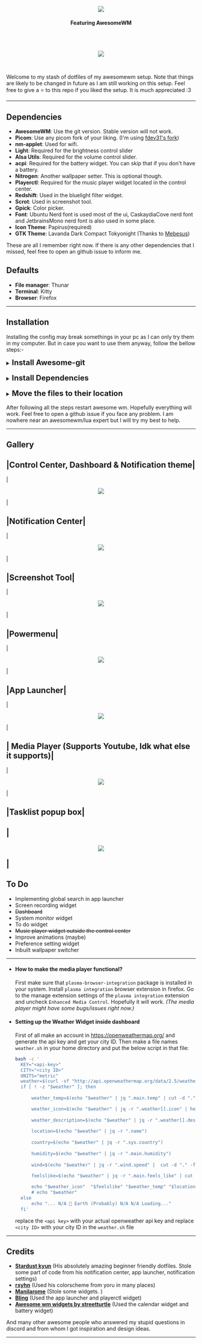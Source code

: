 <p align="center"><img src="assets/text_logo.png"></p>
<h4 align="center">Featuring AwesomeWM</h4><br/><br/>

<p align="center"><img src="assets/132.png"></p><br>

Welcome to my stash of dotfiles of my awesomewm setup. Note that things are
likely to be changed in future as I am still working on this setup. Feel free to
give a :star: to this repo if you liked the setup. It is much appreciated :3

---

## Dependencies

- **AwesomeWM**: Use the git version. Stable version will not work.
- **Picom**: Use any picom fork of your liking. (I'm using
  <a href="https://github.com/fdev31/picom">fdev31's fork</a>)
- **nm-applet**: Used for wifi.
- **Light**: Required for the brightness control slider
- **Alsa Utils**: Required for the volume control slider.
- **acpi**: Required for the battery widget. You can skip that if you don't have
  a battery.
- **Nitrogen**: Another wallpaper setter. This is optional though.
- **Playerctl**: Required for the music player widget located in the control
  center.
- **Redshift**: Used in the bluelight filter widget.
- **Scrot**: Used in screenshot tool.
- **Gpick**: Color picker.
- **Font**: Ubuntu Nerd font is used most of the ui, CaskaydiaCove nerd font and
  JetbrainsMono nerd font is also used in some place.
- **Icon Theme**: Papirus(required)
- **GTK Theme**: Lavanda Dark Compact Tokyonight (Thanks to
  <a href="https://github.com/mehedirm6244">Mebesus</a>)

These are all I remember right now. If there is any other dependencies that I
missed, feel free to open an github issue to inform me.

## Defaults

- **File manager**: Thunar
- **Terminal**: Kitty
- **Browser**: Firefox

---

## Installation

Installing the config may break somethings in your pc as I can only try them in
my computer. But in case you want to use them anyway, follow the bellow steps:-

<details>
<summary><b style="font-size:20px">Install Awesome-git</b></summary>

<br>
<b>Arch</b>

```bash
yay -S awesome-git
```

<br>

<b>Fedora</b><br> You can build from source, or you can use COPR if you are lazy
like me. For installing through COPR, follow below steps:-

```bash
sudo dnf copr enable coolj/awesome-luajit-nightly
sudo dnf install awesome
```

<br>

<b>Ubuntu and other Debian based</b><br> Again, you can build from source, or
you can use pacstall. To install using pacstall, followbelow steps:-

```bash
sudo bash -c "$(wget -q https://pacstall.dev/q/install -O -)"    #for setting up pacstall(Skip if you already done it)
pacstall -I awesome-git
```

</details>
<br>
<details>
<summary><b style="font-size:20px">Install Dependencies</b></summary>

Use the package manager to install the following dependencies:-

**Necessary**
```bash
nm-applet NetworkManager light alsa-utils acpi playerctl scrot
```
<i>(Also `libplayerctl-dev` for ubuntu based distributions)</i><br/>

**Optional but recommended for a complete experience**
```bash
redshift gpick nitrogen lxappearance
```
The name of some packages may vary based on your distro.
<i> <b>Note</b>: For Ubuntu and ubuntu/debian based distros additional
dependency `libplayerctl-dev` </i>

</details>
<br>
<details>
<summary><b style="font-size:20px">Move the files to their location</b></summary>

Clone this repository:-

```bash
git clone https://github.com/Amitabha37377/Awful-DOTS.git
cd Awful-DOTS
```

Make `~/.themes`, `~/.icons`, `~/.local/share/fonts` directories if not exists
already.

```bash
mkdir ~/.themes
mkdir ~/.icons
mkdir ~/.local/share/fonts
```

Move the files in their required directory:-

```bash
mv ~/.config/awesome ~/.config/awesome.bak
cp -r awesome ~/.config/
cp -r Misc/fonts/* ~/.local/share/fonts/
cp -r Misc/gtk_themes/* ~/.themes/
cp -r Misc/icon_packs/* ~/.icons/
```

</details>
<br>
After following all the steps restart awesome wm. Hopefully everything will work.
Feel free to open a github issue if you face any problem. I am nowhere near an awesomewm/lua expert but I will try my best to help.

---

## Gallery

|Control Center, Dashboard & Notification theme|
---
 | <p align="center"><img src="assets/129.png" ></p>|

|Notification Center|
---
|<p align="center">
<img src="assets/notif_center.png" /></p>|


|Screenshot Tool|
---
|<p align="center">
<img src="assets/757.png" /></p>|

|Powermenu|
---
|<p align="center"><img src="assets/powermenu.gif"></p>|

|App Launcher|
---
|<p align="center"><img src="assets/759.png" ></p>|

| Media Player (Supports Youtube, Idk what else it supports)|
---
|<p align="center"><img src="assets/mplayer.png" ></p>|

|Tasklist popup box|
---
|<p align="center"><img src="assets/762.png"/></p>|
---

## To Do
- Implementing global search in app launcher
- Screen recording widget
- <s>Dashboard</s>
- System monitor widget
- To do widget
- <s>Music player widget outside the control center</s>
- Improve animations (maybe)
- Preference setting widget
- Inbuilt wallpaper switcher

---
- #### How to make the media player functional?

  First make sure that `plasma-browser-integration` package is installed in your
  system. Install `plasma integration` browser extension in firefox. Go to the
  manage extension settings of the `plasma integration` extension and uncheck
  `Enhanced Media Control`. Hopefully it will work.
  <i>(The media player might have some bugs/issues right now.)</i>
  <br>

- #### Setting up the Weather Widget inside dashboard

  First of all make an account in https://openweathermap.org/ and generate the
  api key and get your city ID. Then make a file names `weather.sh` in your home
  directory and put the below script in that file:

  ```bash
  bash -c '
    KEY="<api-key>"
    CITY="<city ID>"
    UNITS="metric"
    weather=$(curl -sf "http://api.openweathermap.org/data/2.5/weather?APPID=$KEY&id=$CITY&units=$UNITS")
    if [ ! -z "$weather" ]; then
        
        weather_temp=$(echo "$weather" | jq ".main.temp" | cut -d "." -f 1)

        weather_icon=$(echo "$weather" | jq -r ".weather[].icon" | head -1)
        
        weather_description=$(echo "$weather" | jq -r ".weather[].description" | head -1)
        
        location=$(echo "$weather" | jq -r ".name")
        
        country=$(echo "$weather" | jq -r ".sys.country")
        
        humidity=$(echo "$weather" | jq -r ".main.humidity")
        
        wind=$(echo "$weather" | jq -r ".wind.speed" |  cut -d "." -f 1)
        
        feelslike=$(echo "$weather" | jq -r ".main.feels_like" | cut -d "." -f 1)

        echo "$weather_icon"  "$feelslike" "$weather_temp" "$location" "$country" "$humidity" "$wind" "$weather_description"
        # echo "$weather" 
    else
        echo "... N/A  Earth (Probably) N/A N/A Loading..."
    fi'
  ```

  replace the `<api key>` with your actual openweather api key and replace
  `<city ID>` with your city ID in the `weather.sh` file

---

## Credits

- <a href="https://github.com/Stardust-kyun"><b>Stardust kyun</b></a> (His
  absolutely amazing beginner friendly dotfiles. Stole some part of code from
  his notification center, app launcher, notification settings)
- <a href="https://github.com/rxyhn"><b>rxyhn</b></a> (Used his colorscheme from
  yoru in many places)
- <a href="https://github.com/manilarome"><b>Manilarome</b></a> (Stole some
  widgets. )
- <a href="https://github.com/BlingCorp/bling"><b>Bling</b></a> (Used the app
  launcher and playerctl widget)
- <a href="https://github.com/streetturtle/awesome-wm-widgets"><b>Awesome wm
  widgets by streetturtle</b></a> (Used the calendar widget and battery widget)

And many other awesome people who answered my stupid questions in discord and
from whom I got inspiration and design ideas.

---
